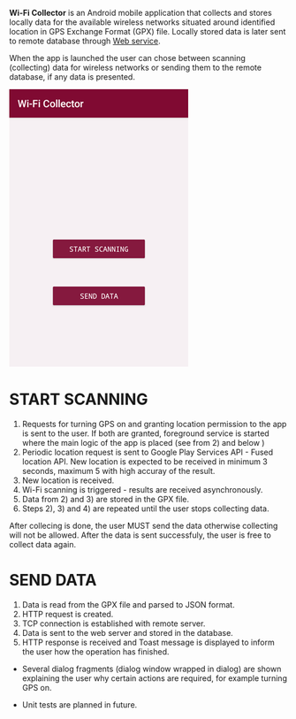 **Wi-Fi Collector** is an Android mobile application that collects and stores locally data for the available wireless networks situated around identified location in GPS Exchange Format (GPX) file.
Locally stored data is later sent to remote database through [Web service](https://github.com/amihaylovaa/WiFi-Collector-Storage-Service).


When the app is launched the user can chose between scanning (collecting) data for wireless networks or sending them to the remote database, if any data is presented.

 ![Intro](https://github.com/amihaylovaa/WiFi-Collector/blob/master/1.png)

# START SCANNING  
  1) Requests for turning GPS on and granting location permission to the app is sent to the user. If both are granted, foreground service is started where the main logic of the app is placed (see from 2) and below )
  2) Periodic location request is sent to Google Play Services API - Fused location API. New location is expected to be received in minimum 3 seconds, maximum 5 with high accuray of the result.
  3) New location is received.
  4) Wi-Fi scanning is triggered - results are received asynchronously.
  5) Data from 2) and 3) are stored in the GPX file.
  6) Steps 2), 3) and 4)  are repeated until the user stops collecting data.
  
  After collecing is done, the user MUST send the data otherwise collecting will not be allowed. After the data is sent successfuly, the user is free to collect data again.
  
# SEND DATA 
  1) Data is read from the GPX file and parsed to JSON format.
  2) HTTP request is created.
  3) TCP connection is established with remote server.
  4) Data is sent to the web server and stored in the database.
  5) HTTP response is received and Toast message is displayed to inform the user how the operation has finished.


* Several dialog fragments (dialog window wrapped in dialog) are shown explaining the user why certain actions are required, for example turning GPS on.

* Unit tests are planned in future.
